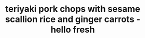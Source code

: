---
id: 5dd025283176ab00145e5ab5
servings: 2 or 4
notes: 'nutrition values
/ per serving
energy (kj)
2845 kj
calories
680 kcal
fat
26 g
saturated fat
9 g
carbohydrate
72 g
sugar
23 g
dietary fiber
4 g
protein
39 g
cholesterol
115 mg
sodium
1770 mg'
directions: 'adjust rack to top position and preheat oven to 425 degrees. wash and dry all produce. trim
 peel
 and cut carrots on a diagonal into ½-inch-thick pieces. peel and mince or grate ginger. trim and thinly slice scallions on a diagonal
 separating whites from greens.

roast carrots
2 toss carrots on a baking sheet with a drizzle of olive oil
 half the ginger
 salt
 and pepper. roast on top rack until tender and lightly browned at the edges
 20-25 minutes.

cook rice
3 meanwhile
 melt 1 tbsp butter in a small pot over medium-high heat. add half the sesame seeds and cook
 stirring
 until golden brown
 2-3 minutes. add rice
 scallion whites
 ¾ cup water (1½ cups for 4 servings)
 salt
 and pepper. bring to a boil
 then cover and reduce to a low simmer. cook until rice is tender
 15-18 minutes. keep covered off heat until ready to serve.

cook pork chops
4 while rice cooks
 pat pork dry with paper towels; prick all over with a fork or knife. season all over with salt and pepper. heat a drizzle of oil in a large pan over medium-high heat. add pork and cook until browned and cooked through
 4-6 minutes per side. turn off heat; transfer to a plate. wipe out pan.

make sauce
5 heat a drizzle of oil in same pan over medium-high heat. add remaining ginger and cook until fragrant
 20-30 seconds. stir in teriyaki sauce and simmer until slightly thickened
 1-2 minutes. turn off heat.

finish and serve
6 fluff rice with a fork; divide between plates along with carrots and pork. top pork with sauce and sprinkle with scallion greens and remaining sesame seeds. serve.'
ingredients: 'this is for 2 servings - see website for 4

9 ounce carrots
1 thumb ginger
2 unit scallions
1 tablespoon sesame seeds
½ cup jasmine rice
12 oz pork chops
8 tablespoon teriyaki sauce
1 teaspoon olive oil
2 teaspoon vegetable oil
1 tbs butter
salt
pepper'
rating: 5
ease: easy

category: main course
href: 'https: //www.hellofresh.com/recipes/teriyaki-pork-chops-5d921428ddf6c16a2e15f8c0'
totalTime: 30 minutes
cookTime:
prepTime:
title: teriyaki pork chops with sesame scallion rice and ginger carrots - hello fresh
path: /teriyaki-pork-chops-with-sesame-scallion-rice-and-ginger-carrots-hello-fresh
---